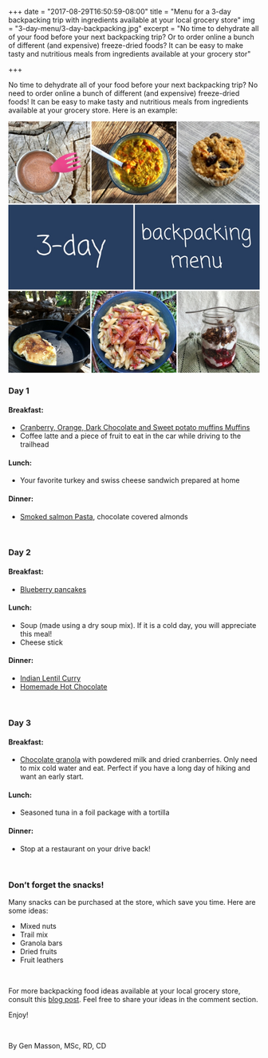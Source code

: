 +++
date = "2017-08-29T16:50:59-08:00"
title = "Menu for a 3-day backpacking trip with ingredients available at your local grocery store"
img = "3-day-menu/3-day-backpacking.jpg"
excerpt = "No time to dehydrate all of your food before your next backpacking trip? Or to order online a bunch of different (and expensive) freeze-dried foods? It can be easy to make tasty and nutritious meals from ingredients available at your grocery stor"

+++

No time to dehydrate all of your food before your next backpacking trip? No need to order online a bunch of different (and expensive) freeze-dried foods! It can be easy to make tasty and nutritious meals from ingredients available at your grocery store. Here is an example:

<img src="/img/posts/3-day-menu/3-day-backpacking.jpg" class="recipe-right" /><br>

### Day 1 

#### Breakfast: 
- [Cranberry, Orange, Dark Chocolate and Sweet potato muffins Muffins](/recipes/orange-choc-sweet-potato-muffins/)
- Coffee latte and a piece of fruit to eat in the car while driving to the trailhead

#### Lunch: 
- Your favorite turkey and swiss cheese sandwich prepared at home

#### Dinner:
-  [Smoked salmon Pasta](/recipes/smoked-salmon-pasta/), chocolate covered almonds

<br>

### Day 2 

#### Breakfast:
- [Blueberry pancakes](/recipes/blueberry-pancake/)

#### Lunch: 
- Soup (made using a dry soup mix). If it is a cold day, you will appreciate this meal!
- Cheese stick

#### Dinner: 
- [Indian Lentil Curry](/recipes/indian-lentil-curry/)
- [Homemade Hot Chocolate](/recipes/hot-chocolate/)

<br>

### Day 3

#### Breakfast: 
- [Chocolate granola](/recipes/chocolate-granola/) with powdered milk and dried cranberries. Only need to mix cold water and eat. Perfect if you have a long day of hiking and want an early start.

#### Lunch: 
- Seasoned tuna in a foil package with a tortilla

#### Dinner: 

- Stop at a restaurant on your drive back!

<br>

### Don’t forget the snacks! 

Many snacks can be purchased at the store, which save you time. Here are some ideas:

- Mixed nuts
- Trail mix
- Granola bars
- Dried fruits
- Fruit leathers

<br>

For more backpacking food ideas available at your local grocery store, consult this [blog post](/blog-post/shopping-for-backpacking-food-at-the-grocery-store/). Feel free to share your ideas in the comment section.

Enjoy!

<br>

By Gen Masson, MSc, RD, CD 
